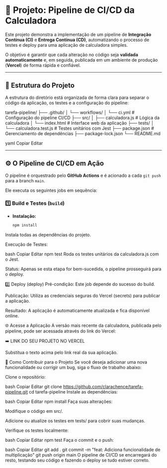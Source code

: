 # 🚀 Projeto: Pipeline de CI/CD da Calculadora

Este projeto demonstra a implementação de um pipeline de **Integração Contínua (CI)** e **Entrega Contínua (CD)**, automatizando o processo de testes e deploy para uma aplicação de calculadora simples.

O objetivo é garantir que cada alteração no código seja **validada automaticamente** e, em seguida, publicada em um ambiente de produção (**Vercel**) de forma rápida e confiável.

---

## 📂 Estrutura do Projeto

A estrutura do diretório está organizada de forma clara para separar o código da aplicação, os testes e a configuração do pipeline:

tarefa-pipeline/
├── .github/
│ └── workflows/
│ └── ci.yml # Configuração do pipeline CI/CD
├── src/
│ ├── calculadora.js # Lógica da calculadora
│ └── index.html # Interface web da aplicação
├── tests/
│ └── calculadora.test.js # Testes unitários com Jest
├── package.json # Gerenciamento de dependências
├── package-lock.json
└── README.md

yaml
Copiar
Editar

---

## ⚙️ O Pipeline de CI/CD em Ação

O pipeline é orquestrado pelo **GitHub Actions** e é acionado a cada `git push` para a branch `main`.

Ele executa os seguintes jobs em sequência:

### 1️⃣ Build e Testes (`build`)
- **Instalação:**  
  ```bash
  npm install
Instala todas as dependências do projeto.

Execução de Testes:

bash
Copiar
Editar
npm test
Roda os testes unitários da calculadora.js com o Jest.

Status:
Apenas se esta etapa for bem-sucedida, o pipeline prosseguirá para o deploy.

2️⃣ Deploy (deploy)
Pré-condição: Este job depende do sucesso do build.

Publicação: Utiliza as credenciais seguras do Vercel (secrets) para publicar a aplicação.

Resultado: A aplicação é automaticamente atualizada e fica disponível online.

🌐 Acesse a Aplicação
A versão mais recente da calculadora, publicada pelo pipeline, pode ser acessada através do link do Vercel:

➡️ LINK DO SEU PROJETO NO VERCEL

Substitua o texto acima pelo link real da sua aplicação.

🤝 Como Contribuir para o Projeto
Se você deseja adicionar uma nova funcionalidade ou corrigir um bug, siga o fluxo de trabalho abaixo:

Clone o repositório:

bash
Copiar
Editar
git clone https://github.com/clarachence/tarefa-pipeline.git
cd tarefa-pipeline
Instale as dependências:

bash
Copiar
Editar
npm install
Faça suas alterações:

Modifique o código em src/.

Adicione ou atualize os testes em tests/ para cobrir suas mudanças.

Verifique os testes localmente:

bash
Copiar
Editar
npm test
Faça o commit e o push:

bash
Copiar
Editar
git add .
git commit -m "feat: Adiciona funcionalidade de multiplicação"
git push origin main
O pipeline de CI/CD se encarregará do resto, testando seu código e fazendo o deploy se tudo estiver correto.
